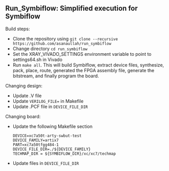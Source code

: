 ## Run_Symbiflow: Simplified execution for Symbiflow

Build steps: 

 - Clone the repository using ```git clone --recursive https://github.com/asanaullah/run_symbiflow```
 - Change directory ```cd run_symbiflow```
 - Set the XRAY_VIVADO_SETTINGS environment variable to point to settings64.sh in Vivado
 - Run ```make all```. This will build Symbiflow, extract device files, synthesize, pack, place, route, generated the FPGA assembly file, generate the bitstream, and finally program the board.
 
 

Changing design:
- Update .V file
- Update ```VERILOG_FILE=``` in Makefile
- Update .PCF file in ```DEVICE_FILE_DIR```



Changing board:
- Update the following Makefile section
  ``` 
  DEVICE=xc7a50t-arty-swbut-test
  DEVICE_FAMILY=artix7
  PART=xc7a50tfgg484-1
  DEVICE_FILE_DIR=./${DEVICE_FAMILY}
  TECHMAP_DIR = ${SYMBIFLOW_DIR}/xc/xc7/techmap
  ```
- Update files in  ```DEVICE_FILE_DIR```
